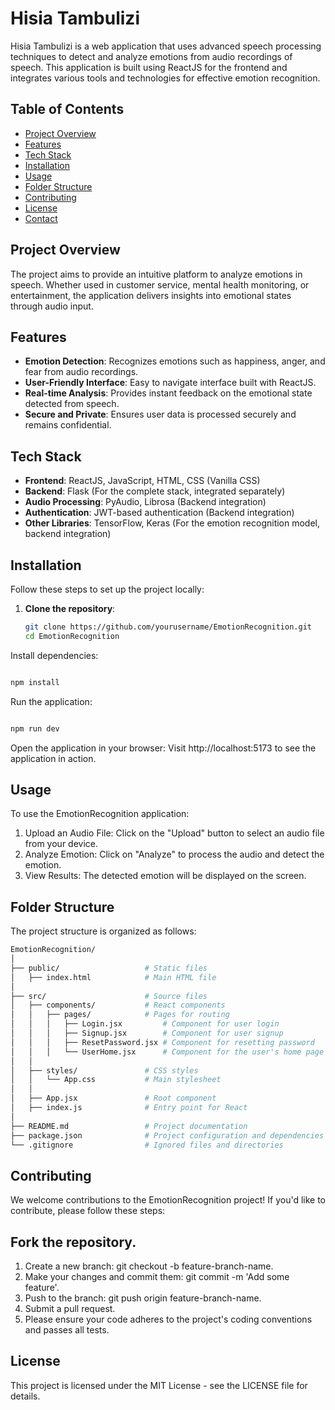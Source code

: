 # Hisia Tambulizi

Hisia Tambulizi is a web application that uses advanced speech processing techniques to detect and analyze emotions from audio recordings of speech. This application is built using ReactJS for the frontend and integrates various tools and technologies for effective emotion recognition.

## Table of Contents

- [Project Overview](#project-overview)
- [Features](#features)
- [Tech Stack](#tech-stack)
- [Installation](#installation)
- [Usage](#usage)
- [Folder Structure](#folder-structure)
- [Contributing](#contributing)
- [License](#license)
- [Contact](#contact)

## Project Overview

The project aims to provide an intuitive platform to analyze emotions in speech. Whether used in customer service, mental health monitoring, or entertainment, the application delivers insights into emotional states through audio input.

## Features

- **Emotion Detection**: Recognizes emotions such as happiness, anger, and fear from audio recordings.
- **User-Friendly Interface**: Easy to navigate interface built with ReactJS.
- **Real-time Analysis**: Provides instant feedback on the emotional state detected from speech.
- **Secure and Private**: Ensures user data is processed securely and remains confidential.

## Tech Stack

- **Frontend**: ReactJS, JavaScript, HTML, CSS (Vanilla CSS)
- **Backend**: Flask (For the complete stack, integrated separately)
- **Audio Processing**: PyAudio, Librosa (Backend integration)
- **Authentication**: JWT-based authentication (Backend integration)
- **Other Libraries**: TensorFlow, Keras (For the emotion recognition model, backend integration)

## Installation

Follow these steps to set up the project locally:

1. **Clone the repository**:
   ```bash
   git clone https://github.com/yourusername/EmotionRecognition.git
   cd EmotionRecognition

Install dependencies:

```bash

npm install
```
Run the application:

```bash

npm run dev
```

Open the application in your browser: Visit http://localhost:5173 to see the application in action.

## Usage
To use the EmotionRecognition application:

1. Upload an Audio File: Click on the "Upload" button to select an audio file from your device.
2. Analyze Emotion: Click on "Analyze" to process the audio and detect the emotion.
3. View Results: The detected emotion will be displayed on the screen.

## Folder Structure
The project structure is organized as follows:

```bash
EmotionRecognition/
│
├── public/                   # Static files
│   ├── index.html            # Main HTML file
│
├── src/                      # Source files
│   ├── components/           # React components
│   │   ├── pages/            # Pages for routing
│   │   │   ├── Login.jsx         # Component for user login
│   │   │   ├── Signup.jsx        # Component for user signup
│   │   │   ├── ResetPassword.jsx # Component for resetting password
│   │   │   └── UserHome.jsx      # Component for the user's home page after login
│   │
│   ├── styles/               # CSS styles
│   │   └── App.css           # Main stylesheet
│   │
│   ├── App.jsx               # Root component
│   ├── index.js              # Entry point for React
│
├── README.md                 # Project documentation
├── package.json              # Project configuration and dependencies
└── .gitignore                # Ignored files and directories

```

## Contributing
We welcome contributions to the EmotionRecognition project! If you'd like to contribute, please follow these steps:

## Fork the repository.
1. Create a new branch: git checkout -b feature-branch-name.
2. Make your changes and commit them: git commit -m 'Add some feature'.
3. Push to the branch: git push origin feature-branch-name.
4. Submit a pull request.
5. Please ensure your code adheres to the project's coding conventions and passes all tests.

## License
This project is licensed under the MIT License - see the LICENSE file for details.